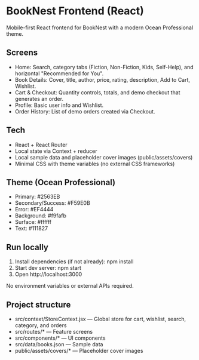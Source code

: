 # BookNest Frontend (React)

Mobile-first React frontend for BookNest with a modern Ocean Professional theme.

## Screens
- Home: Search, category tabs (Fiction, Non-Fiction, Kids, Self-Help), and horizontal "Recommended for You".
- Book Details: Cover, title, author, price, rating, description, Add to Cart, Wishlist.
- Cart & Checkout: Quantity controls, totals, and demo checkout that generates an order.
- Profile: Basic user info and Wishlist.
- Order History: List of demo orders created via Checkout.

## Tech
- React + React Router
- Local state via Context + reducer
- Local sample data and placeholder cover images (public/assets/covers)
- Minimal CSS with theme variables (no external CSS frameworks)

## Theme (Ocean Professional)
- Primary: #2563EB
- Secondary/Success: #F59E0B
- Error: #EF4444
- Background: #f9fafb
- Surface: #ffffff
- Text: #111827

## Run locally
1. Install dependencies (if not already):
   npm install
2. Start dev server:
   npm start
3. Open http://localhost:3000

No environment variables or external APIs required.

## Project structure
- src/context/StoreContext.jsx — Global store for cart, wishlist, search, category, and orders
- src/routes/* — Feature screens
- src/components/* — UI components
- src/data/books.json — Sample data
- public/assets/covers/* — Placeholder cover images

